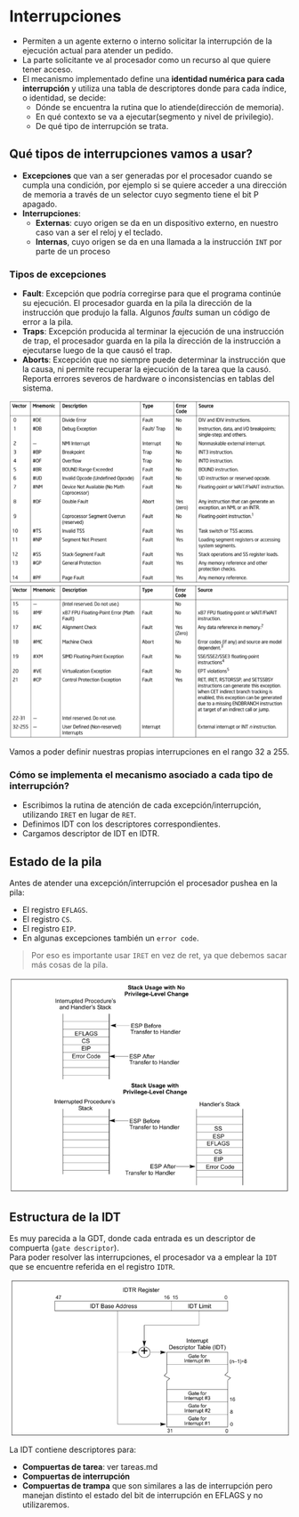 # Interrupciones

* Permiten a un agente externo o interno solicitar la interrupción de la ejecución actual para atender un pedido.
* La parte solicitante ve al procesador como un recurso al que quiere tener acceso.
* El mecanismo implementado define una **identidad numérica para cada interrupción** y utiliza una tabla de descriptores donde para cada índice, o identidad, se decide:
    * Dónde se encuentra la rutina que lo atiende(dirección de memoria).
    * En qué contexto se va a ejecutar(segmento y nivel de privilegio).
    * De qué tipo de interrupción se trata.

## Qué tipos de interrupciones vamos a usar?
* **Excepciones** que van a ser generadas por el procesador cuando se cumpla una condición, por ejemplo si se quiere acceder a una dirección de memoria a través de un selector cuyo segmento tiene el bit P apagado.
* **Interrupciones**:
    * **Externas**: cuyo origen se da en un dispositivo externo, en nuestro caso van a ser el reloj y el teclado.
    * **Internas**, cuyo origen se da en una llamada a la instrucción `INT` por parte de un proceso

### Tipos de excepciones
* **Fault**: Excepción que podría corregirse para que el programa continúe su ejecución. El procesador guarda en la pila la dirección de la instrucción que produjo la falla. Algunos *faults* suman un código de error a la pila.
* **Traps**: Excepción producida al terminar la ejecución de una instrucción de trap, el procesador guarda en la pila la dirección de la instrucción a ejecutarse luego de la que causó el trap.
* **Aborts**: Excepción que no siempre puede determinar la instrucción que la causa, ni permite recuperar la ejecución de la tarea que la causó. Reporta errores severos de hardware o inconsistencias en tablas del sistema.

![Protected-Mode Exceptions and Interrupts](/img/interrupt_table.png)
![Protected-Mode Exceptions and interrupts](/img/interrupt_table_2.png)

Vamos a poder definir nuestras propias interrupciones en el rango 32 a 255.

### Cómo se implementa el mecanismo asociado a cada tipo de interrupción?

* Escribimos la rutina de atención de cada excepción/interrupción, utilizando `IRET` en lugar de `RET`.
* Definimos IDT con los descriptores correspondientes.
* Cargamos descriptor de IDT en IDTR.

## Estado de la pila
Antes de atender una excepción/interrupción el procesador pushea en la pila:
* El registro `EFLAGS`.
* El registro `CS`.
* El registro `EIP`.
* En algunas excepciones también un `error code`.
> Por eso es importante usar `IRET` en vez de ret, ya que debemos sacar más cosas de la pila.

![Uso del stack en transferencias a rutinas de interrupción o excepción](/img/stack_interrupts.png)

## Estructura de la IDT
Es muy parecida a la GDT, donde cada entrada es un descriptor de compuerta (`gate descriptor`).  
Para poder resolver las interrupciones, el procesador va a emplear la `IDT` que se encuentre referida en el registro `IDTR`.

![Relación entre IDTR e IDT](/img/idtr_idt.png)

La IDT contiene descriptores para:
* **Compuertas de tarea**: ver tareas.md
* **Compuertas de interrupción**
* **Compuertas de trampa** que son similares a las de interrupción pero manejan distinto el estado del bit de interrupción en EFLAGS y no utilizaremos.